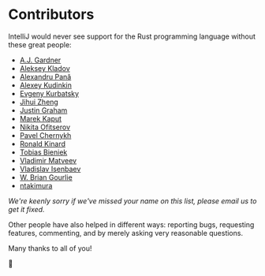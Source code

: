 # Contributors

IntelliJ would never see support for the Rust programming language without these great people:

  * [A.J. Gardner](https://github.com/mrhota)
  * [Aleksey Kladov](https://github.com/matklad)
  * [Alexandru Pană](https://github.com/alexpana)
  * [Alexey Kudinkin](https://github.com/alexeykudinkin)
  * [Evgeny Kurbatsky](https://github.com/atsky)
  * [Jihui Zheng](https://github.com/zjhmale)
  * [Justin Graham](https://github.com/Falkenfighter)
  * [Marek Kaput](https://github.com/jajakobyly)
  * [Nikita Ofitserov](https://github.com/himikof)
  * [Pavel Chernykh](https://github.com/pavel-v-chernykh)
  * [Ronald Kinard](https://github.com/Furyhunter)
  * [Tobias Bieniek](https://github.com/Turbo87)
  * [Vladimir Matveev](https://github.com/netvl)
  * [Vladislav Isenbaev](https://github.com/winger)
  * [W. Brian Gourlie](https://github.com/bgourlie)
  * [ntakimura](https://github.com/ntakimura)

*We're keenly sorry if we've missed your name on this list, please email us to get it fixed.*

Other people have also helped in different ways: reporting bugs, requesting features, commenting, and by merely asking very reasonable questions.

Many thanks to all of you!

:tada:

